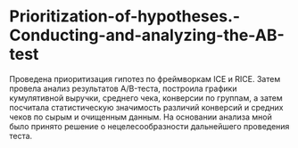 # Prioritization-of-hypotheses.-Conducting-and-analyzing-the-AB-test
Проведена приоритизация гипотез по фреймворкам ICE и RICE. Затем провела анализ
результатов A/B-теста, построила графики кумулятивной выручки, среднего чека,
конверсии по группам, а затем посчитала статистическую значимость различий конверсий
и средних чеков по сырым и очищенным данным. На основании анализа мной было
принято решение о нецелесообразности дальнейшего проведения теста.
